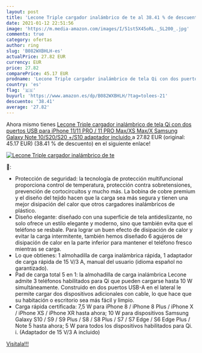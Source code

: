 ```yaml
---
layout: post
title: 'Lecone Triple cargador inalámbrico de te al 38.41 % de descuento'
date: 2021-01-12 22:51:56
image: 'https://m.media-amazon.com/images/I/51st5X45oRL._SL200_.jpg'
comments: true
category: ofertas
author: ring
slug: 'B082WXBHLH-es'
actualPrice: 27.82 EUR
currency: EUR
price: 27.82
comparePrice: 45.17 EUR
prodname: 'Lecone Triple cargador inalámbrico de tela Qi con dos puertos USB para iPhone 11/11 PRO / 11 PRO Max/XS Max/X  Samsung Galaxy Note 10/S20/S20 +/S10  adaptador incluido '
country: 'es'
flag: '🇪🇸'
buyurl: 'https://www.amazon.es/dp/B082WXBHLH/?tag=tolees-21'
descuento: '38.41'
average: '27.82'
---
```


Ahora mismo tienes [Lecone Triple cargador inalámbrico de tela Qi con dos puertos USB para iPhone 11/11 PRO / 11 PRO Max/XS Max/X  Samsung Galaxy Note 10/S20/S20 +/S10  adaptador incluido ](https://www.amazon.es/dp/B082WXBHLH/?tag=tolees-21) a 27.82 EUR (original: 45.17 EUR) (38.41 %  de descuento) en el siguiente enlace!

[![Lecone Triple cargador inalámbrico de te](https://m.media-amazon.com/images/I/51st5X45oRL._SL200_.jpg)](https://www.amazon.es/dp/B082WXBHLH/?tag=tolees-21)

🔎:

- Protección de seguridad: la tecnología de protección multifuncional proporciona control de temperatura, protección contra sobretensiones, prevención de cortocircuitos y mucho más. La bobina de cobre premium y el diseño del tejido hacen que la carga sea más segura y tienen una mejor disipación del calor que otros cargadores inalámbricos de plástico.
- Diseño elegante: diseñado con una superficie de tela antideslizante, no solo ofrece un estilo elegante y moderno, sino que también evita que el teléfono se resbale. Para lograr un buen efecto de disipación de calor y evitar la carga intermitente, también hemos diseñado 6 agujeros de disipación de calor en la parte inferior para mantener el teléfono fresco mientras se carga.
- Lo que obtienes: 1 almohadilla de carga inalámbrica rápida, 1 adaptador de carga rápida de 15 V/3 A, manual del usuario (idioma español no garantizado).
- Pad de carga total 5 en 1: la almohadilla de carga inalámbrica Lecone admite 3 teléfonos habilitados para Qi que pueden cargarse hasta 10 W simultáneamente. Construido en dos puertos USB-A en el lateral le permite cargar dos dispositivos adicionales con cable, lo que hace que su habitación o escritorio sea más fácil y limpio.
- Carga rápida certificada: 7,5 W para iPhone 8 / iPhone 8 Plus / iPhone X / iPhone XS / iPhone XR hasta ahora; 10 W para dispositivos Samsung Galaxy S10 / S9 / S9 Plus / S8 / S8 Plus / S7 / S7 Edge / S6 Edge Plus / Note 5 hasta ahora; 5 W para todos los dispositivos habilitados para Qi. i. (Adaptador de 15 V/3 A incluido)

[Visítala!!!](https://www.amazon.es/dp/B082WXBHLH/?tag=tolees-21)
